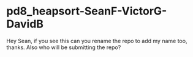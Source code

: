 pd8_heapsort-SeanF-VictorG-DavidB
==========================
Hey Sean, if you see this can you rename the repo to add my name too, thanks. Also who will be submitting the repo?
